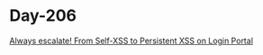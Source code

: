 # Day-206

[Always escalate! From Self-XSS to Persistent XSS on Login Portal](https://medium.com/@nnez/always-escalate-from-self-xss-to-persistent-xss-on-login-portal-54265b0adfd0)
